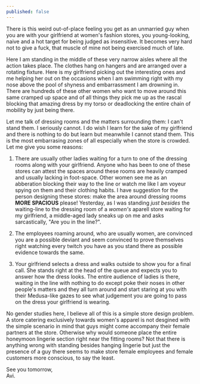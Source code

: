 ```yaml
---
published: false
---
```

There is this weird out-of-place feeling you get as an unmarried guy when you are with your girlfriend at women's fashion stores, you young-looking, naive and a hot target for being judged as insensitive. It becomes very hard not to give a fuck, that muscle of mine not being exercised much of late. 

Here I am standing in the middle of these very narrow aisles where all the action takes place. The clothes hang on hangers and are arranged over a rotating fixture. Here is my girlfriend picking out the interesting ones and me helping her out on the occasions when I am swimming right with my nose above the pool of shyness and embarrassment I am drowning in. There are hundreds of these other women who want to move around this same cramped up space and of all things they pick me up as the rascal blocking that amazing dress by my torso or deadlocking the entire chain of mobility by just being there.

Let me talk of dressing rooms and the matters surrounding them: I can't stand them. I seriously cannot. I do wish I learn for the sake of my girlfriend and there is nothing to do but learn but meanwhile I cannot stand them. This is the most embarrasing zones of all especially when the store is crowded. Let me give you some reasons:

1. There are usually other ladies waiting for a turn to one of the dressing rooms along with your girlfriend. Anyone who has been to one of these stores can attest the spaces around these rooms are heavily cramped and usually lacking in foot-space. Other women see me as an abberation blocking their way to the line or watch me like I am voyeur spying on them and their clothing habits. I have suggestion for the person designing these stores: make the area around dressing rooms **MORE SPACIOUS** please! Yesterday, as I was standing _just besides_ the waiting-line to the dressing room of a _women's_ aparell store waiting for my girlfriend, a middle-aged lady sneaks up on me and asks sarcastically, "Are you in the line?".

2. The employees roaming around, who are usually women, are convinced you are a possible deviant and seem convinced to prove themselves right watching every twitch you have as you stand there as possible evidence towards the same.

3. Your girlfriend selects a dress and walks outside to show you for a final call. She stands right at the head of the queue and expects you to answer how the dress looks. The entire audience of ladies is there, waiting in the line with nothing to do except poke their noses in other people's matters and they all turn around and start staring at you with their Medusa-like gazes to see what judgement you are going to pass on the dress your girlfriend is wearing.

No gender studies here, I believe all of this is a simple store design problem. A store catering exclusively towards women's apparel is not desgined with the simple scenario in mind that guys might come accompany their female partners at the store. Otherwise why would someone place the entire honeymoon lingerie section right near the fitting rooms? Not that there is anything wrong with standing besides hanging lingerie but just the presence of a guy there seems to make store female employees and female customers more conscious, to say the least.

See you tomorrow,  
Avi.


